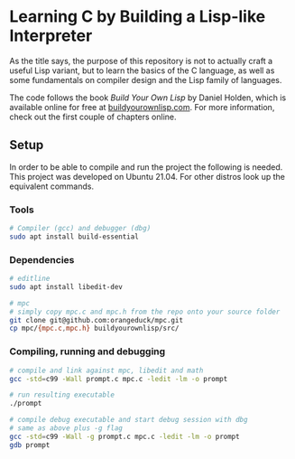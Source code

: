 # Learning C by Building a Lisp-like Interpreter

As the title says, the purpose of this repository is not to actually craft a useful Lisp variant, but to learn the basics of the C language, as well as some fundamentals on compiler design and the Lisp family of languages.

The code follows the book *Build Your Own Lisp* by Daniel Holden, which is available online for free at [buildyourownlisp.com](buildyourownlisp.com). For more information, check out the first couple of chapters online.

## Setup

In order to be able to compile and run the project the following is needed. This project was developed on Ubuntu 21.04. For other distros look up the equivalent commands.

### Tools

```bash
# Compiler (gcc) and debugger (dbg)
sudo apt install build-essential
```

### Dependencies

```bash
# editline
sudo apt install libedit-dev

# mpc 
# simply copy mpc.c and mpc.h from the repo onto your source folder
git clone git@github.com:orangeduck/mpc.git
cp mpc/{mpc.c,mpc.h} buildyourownlisp/src/
```

### Compiling, running and debugging

```bash
# compile and link against mpc, libedit and math
gcc -std=c99 -Wall prompt.c mpc.c -ledit -lm -o prompt

# run resulting executable
./prompt
```

```bash
# compile debug executable and start debug session with dbg
# same as above plus -g flag
gcc -std=c99 -Wall -g prompt.c mpc.c -ledit -lm -o prompt
gdb prompt
```
